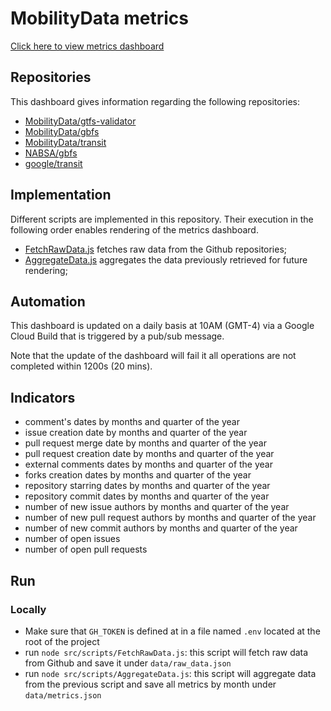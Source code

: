 # MobilityData metrics
[Click here to view metrics dashboard](https://docs.google.com/spreadsheets/d/e/2PACX-1vRsOds1l3nNCntabcxqOdvTrVmK1nWjKAsrEoN5gCxB4rqDwrG3j2dDeWgx5pI6m24UGoiG1631fajI/pubhtml)

## Repositories
This dashboard gives information regarding the following repositories:
* [MobilityData/gtfs-validator](https://www.github.com/MobilityData/gtfs-valdiator)
* [MobilityData/gbfs](https://www.github.com/MobilityData/gbfs)
* [MobilityData/transit](https://www.github.com/MobilityData/transit)
* [NABSA/gbfs](https://www.github.com/NABSA/gbfs)
* [google/transit](https://www.github.com/google/transit)

## Implementation
Different scripts are implemented in this repository. Their execution in the following order enables rendering of the metrics dashboard.
* [FetchRawData.js](/src/scripts/FetchRawData.js) fetches raw data from the Github repositories;
* [AggregateData.js](/src/scripts/AggregateData.js) aggregates the data previously retrieved for future rendering;

## Automation
This dashboard is updated on a daily basis at 10AM (GMT-4) via a Google Cloud Build that is triggered by a pub/sub message.

Note that the update of the dashboard will fail it all operations are not completed within 1200s (20 mins).

## Indicators

- comment's dates by months and quarter of the year
- issue creation date by months and quarter of the year
- pull request merge date by months and quarter of the year
- pull request creation date by months and quarter of the year
- external comments dates by months and quarter of the year
- forks creation dates by months and quarter of the year
- repository starring dates by months and quarter of the year
- repository commit dates by months and quarter of the year
- number of new issue authors by months and quarter of the year
- number of new pull request authors by months and quarter of the year
- number of new commit authors by months and quarter of the year
- number of open issues
- number of open pull requests

## Run

### Locally

- Make sure that `GH_TOKEN` is defined at in a file named `.env` located at the root of the project
- run `node src/scripts/FetchRawData.js`: this script will fetch raw data from Github and save it under `data/raw_data.json` 
- run `node src/scripts/AggregateData.js`: this script will aggregate data from the previous script and save all metrics by month under `data/metrics.json`
